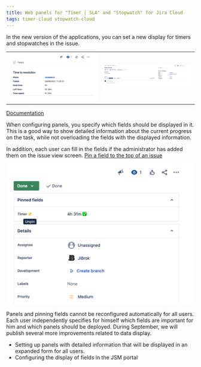 ```yaml
---
title: Web panels for "Timer | SLA" and "Stopwatch" for Jira Cloud
tags: timer-cloud stopwatch-cloud
---
```


In the new version of the applications, you can set a new display for timers and stopwatches in the issue. 

<table>
<tr>
<td><a href="/uploads/timer-cloud/web-panel-1.png"><img src="/uploads/timer-cloud/web-panel-1.png" /></a></td>
<td><a href="/uploads/timer-cloud/web-panel-2.png"><img src="/uploads/timer-cloud/web-panel-2.png" /></a></td>
</tr>
</table>

[Documentation](/docs/timer-cloud/web-panel/)

When configuring panels, you specify which fields should be displayed in it.
This is a good way to show detailed information about the current progress on the task, while not overloading the fields with the displayed information.

In addition, each user can fill in the fields if the administrator has added them on the issue view screen.
[Pin a field to the top of an issue](https://support.atlassian.com/jira-software-cloud/docs/pin-a-field-to-the-top-of-an-issue/)

<a href="/uploads/timer-cloud/pinned-field.png"><img src="/uploads/timer-cloud/pinned-field.png" /></a>

Panels and pinning fields cannot be reconfigured automatically for all users. Each user independently specifies for himself which fields are important for him and which panels should be deployed.
During September, we will publish several more improvements related to data display.
* Setting up panels with detailed information that will be displayed in an expanded form for all users.
* Configuring the display of fields in the JSM portal


